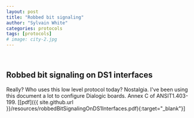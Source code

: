 ```yaml
---
layout: post
title: "Robbed bit signaling"
author: "Sylvain White"
categories: protocols
tags: [protocols]
# image: city-2.jpg
---
```

<br/>

## Robbed bit signaling on DS1 interfaces

Really? Who uses this low level protocol today? Nostalgia.
I've been using this document a lot to configure Dialogic boards.
Annex C of ANSIT1.403-199.
[[pdf]({{ site.github.url }}/resources/robbedBitSignalingOnDS1Interfaces.pdf){:target="_blank"}]
